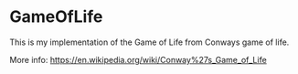 # GameOfLife
This is my implementation of the Game of Life from Conways game of life.

More info: https://en.wikipedia.org/wiki/Conway%27s_Game_of_Life
